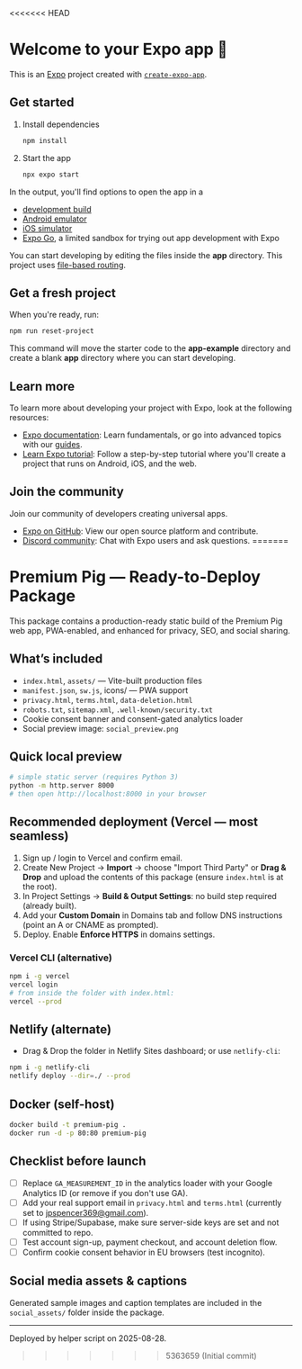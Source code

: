 <<<<<<< HEAD
# Welcome to your Expo app 👋

This is an [Expo](https://expo.dev) project created with [`create-expo-app`](https://www.npmjs.com/package/create-expo-app).

## Get started

1. Install dependencies

   ```bash
   npm install
   ```

2. Start the app

   ```bash
   npx expo start
   ```

In the output, you'll find options to open the app in a

- [development build](https://docs.expo.dev/develop/development-builds/introduction/)
- [Android emulator](https://docs.expo.dev/workflow/android-studio-emulator/)
- [iOS simulator](https://docs.expo.dev/workflow/ios-simulator/)
- [Expo Go](https://expo.dev/go), a limited sandbox for trying out app development with Expo

You can start developing by editing the files inside the **app** directory. This project uses [file-based routing](https://docs.expo.dev/router/introduction).

## Get a fresh project

When you're ready, run:

```bash
npm run reset-project
```

This command will move the starter code to the **app-example** directory and create a blank **app** directory where you can start developing.

## Learn more

To learn more about developing your project with Expo, look at the following resources:

- [Expo documentation](https://docs.expo.dev/): Learn fundamentals, or go into advanced topics with our [guides](https://docs.expo.dev/guides).
- [Learn Expo tutorial](https://docs.expo.dev/tutorial/introduction/): Follow a step-by-step tutorial where you'll create a project that runs on Android, iOS, and the web.

## Join the community

Join our community of developers creating universal apps.

- [Expo on GitHub](https://github.com/expo/expo): View our open source platform and contribute.
- [Discord community](https://chat.expo.dev): Chat with Expo users and ask questions.
=======
# Premium Pig — Ready-to-Deploy Package

This package contains a production-ready static build of the Premium Pig web app, PWA-enabled, and enhanced for privacy, SEO, and social sharing.

## What’s included
- `index.html`, `assets/` — Vite-built production files
- `manifest.json`, `sw.js`, icons/ — PWA support
- `privacy.html`, `terms.html`, `data-deletion.html`
- `robots.txt`, `sitemap.xml`, `.well-known/security.txt`
- Cookie consent banner and consent-gated analytics loader
- Social preview image: `social_preview.png`

## Quick local preview
```bash
# simple static server (requires Python 3)
python -m http.server 8000
# then open http://localhost:8000 in your browser
```

## Recommended deployment (Vercel — most seamless)
1. Sign up / login to Vercel and confirm email.
2. Create New Project → **Import** → choose "Import Third Party" or **Drag & Drop** and upload the contents of this package (ensure `index.html` is at the root).
3. In Project Settings → **Build & Output Settings**: no build step required (already built).
4. Add your **Custom Domain** in Domains tab and follow DNS instructions (point an A or CNAME as prompted).
5. Deploy. Enable **Enforce HTTPS** in domains settings.

### Vercel CLI (alternative)
```bash
npm i -g vercel
vercel login
# from inside the folder with index.html:
vercel --prod
```

## Netlify (alternate)
- Drag & Drop the folder in Netlify Sites dashboard; or use `netlify-cli`:
```bash
npm i -g netlify-cli
netlify deploy --dir=./ --prod
```

## Docker (self-host)
```bash
docker build -t premium-pig .
docker run -d -p 80:80 premium-pig
```

## Checklist before launch
- [ ] Replace `GA_MEASUREMENT_ID` in the analytics loader with your Google Analytics ID (or remove if you don't use GA).
- [ ] Add your real support email in `privacy.html` and `terms.html` (currently set to jpspencer369@gmail.com).
- [ ] If using Stripe/Supabase, make sure server-side keys are set and not committed to repo.
- [ ] Test account sign-up, payment checkout, and account deletion flow.
- [ ] Confirm cookie consent behavior in EU browsers (test incognito).

## Social media assets & captions
Generated sample images and caption templates are included in the `social_assets/` folder inside the package.

---
Deployed by helper script on 2025-08-28.
>>>>>>> 5363659 (Initial commit)
